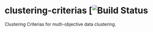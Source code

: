 # clustering-criterias [![Build Status](https://travis-ci.com/fritsche/clustering-criterias.svg?branch=master)
Clustering Criterias for multi-objective data clustering.
